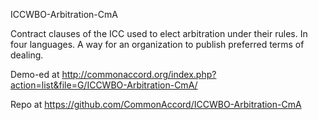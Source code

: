 ICCWBO-Arbitration-CmA

Contract clauses of the ICC used to elect arbitration under their rules.  In four languages.  A way for an organization to publish preferred terms of dealing.

Demo-ed at <a href="http://commonaccord.org/index.php?action=list&file=G/ICCWBO-Arbitration-CmA/">http://commonaccord.org/index.php?action=list&file=G/ICCWBO-Arbitration-CmA/</a>

Repo at <a href="https://github.com/CommonAccord/ICCWBO-Arbitration-CmA">https://github.com/CommonAccord/ICCWBO-Arbitration-CmA</a>
